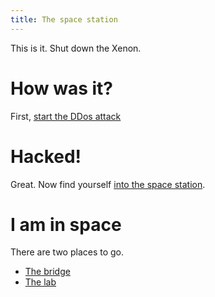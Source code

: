 ```yaml
---
title: The space station
---
```


This is it. Shut down the Xenon.

# How was it?
First, [start the DDos attack](020-ddos.md)

# Hacked!
Great. Now find yourself [into the space station](030-pressurized-door.md).

# I am in space
There are two places to go.
 - [The bridge](050-bridge/index.md)
 - [The lab](060-lab/index.md)
